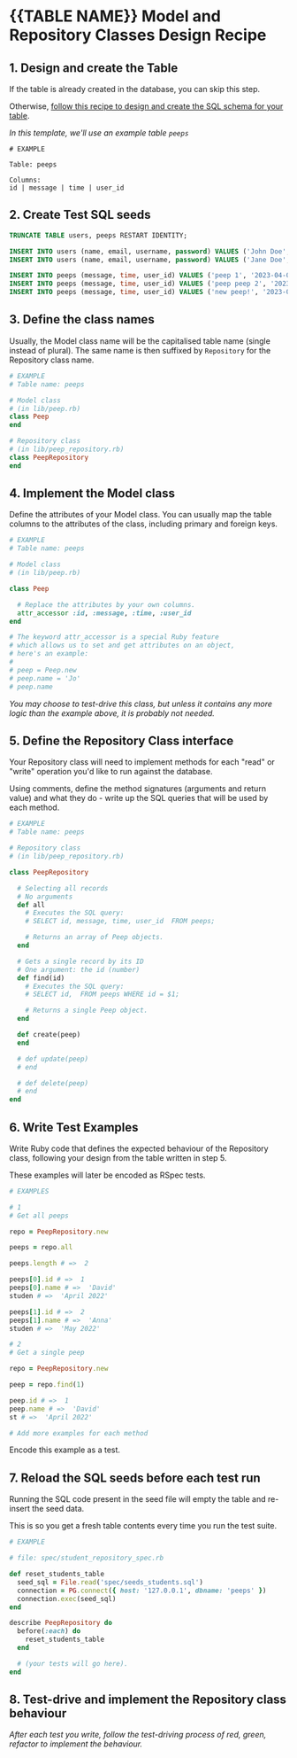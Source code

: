 # {{TABLE NAME}} Model and Repository Classes Design Recipe

## 1. Design and create the Table

If the table is already created in the database, you can skip this step.

Otherwise, [follow this recipe to design and create the SQL schema for your table](./single_table_design_recipe_template.md).

*In this template, we'll use an example table `peeps`*

```
# EXAMPLE

Table: peeps

Columns:
id | message | time | user_id
```

## 2. Create Test SQL seeds

```sql
TRUNCATE TABLE users, peeps RESTART IDENTITY;

INSERT INTO users (name, email, username, password) VALUES ('John Doe', 'john_d@email.com', 'j0ndoe', 'pas5w0rd!');
INSERT INTO users (name, email, username, password) VALUES ('Jane Doe', 'jane_d@email.com', 'jane_d0e', 'pa5sw0rd');

INSERT INTO peeps (message, time, user_id) VALUES ('peep 1', '2023-04-09 19:10:00', 1);
INSERT INTO peeps (message, time, user_id) VALUES ('peep peep 2', '2023-04-09 19:05:00', 1);
INSERT INTO peeps (message, time, user_id) VALUES ('new peep!', '2023-04-10 15:12:00', 2);
```

## 3. Define the class names

Usually, the Model class name will be the capitalised table name (single instead of plural). The same name is then suffixed by `Repository` for the Repository class name.

```ruby
# EXAMPLE
# Table name: peeps

# Model class
# (in lib/peep.rb)
class Peep
end

# Repository class
# (in lib/peep_repository.rb)
class PeepRepository
end
```

## 4. Implement the Model class

Define the attributes of your Model class. You can usually map the table columns to the attributes of the class, including primary and foreign keys.

```ruby
# EXAMPLE
# Table name: peeps

# Model class
# (in lib/peep.rb)

class Peep

  # Replace the attributes by your own columns.
  attr_accessor :id, :message, :time, :user_id
end

# The keyword attr_accessor is a special Ruby feature
# which allows us to set and get attributes on an object,
# here's an example:
#
# peep = Peep.new
# peep.name = 'Jo'
# peep.name
```

*You may choose to test-drive this class, but unless it contains any more logic than the example above, it is probably not needed.*

## 5. Define the Repository Class interface

Your Repository class will need to implement methods for each "read" or "write" operation you'd like to run against the database.

Using comments, define the method signatures (arguments and return value) and what they do - write up the SQL queries that will be used by each method.

```ruby
# EXAMPLE
# Table name: peeps

# Repository class
# (in lib/peep_repository.rb)

class PeepRepository

  # Selecting all records
  # No arguments
  def all
    # Executes the SQL query:
    # SELECT id, message, time, user_id  FROM peeps;

    # Returns an array of Peep objects.
  end

  # Gets a single record by its ID
  # One argument: the id (number)
  def find(id)
    # Executes the SQL query:
    # SELECT id,  FROM peeps WHERE id = $1;

    # Returns a single Peep object.
  end

  def create(peep)
  end

  # def update(peep)
  # end

  # def delete(peep)
  # end
end
```

## 6. Write Test Examples

Write Ruby code that defines the expected behaviour of the Repository class, following your design from the table written in step 5.

These examples will later be encoded as RSpec tests.

```ruby
# EXAMPLES

# 1
# Get all peeps

repo = PeepRepository.new

peeps = repo.all

peeps.length # =>  2

peeps[0].id # =>  1
peeps[0].name # =>  'David'
studen # =>  'April 2022'

peeps[1].id # =>  2
peeps[1].name # =>  'Anna'
studen # =>  'May 2022'

# 2
# Get a single peep

repo = PeepRepository.new

peep = repo.find(1)

peep.id # =>  1
peep.name # =>  'David'
st # =>  'April 2022'

# Add more examples for each method
```

Encode this example as a test.

## 7. Reload the SQL seeds before each test run

Running the SQL code present in the seed file will empty the table and re-insert the seed data.

This is so you get a fresh table contents every time you run the test suite.

```ruby
# EXAMPLE

# file: spec/student_repository_spec.rb

def reset_students_table
  seed_sql = File.read('spec/seeds_students.sql')
  connection = PG.connect({ host: '127.0.0.1', dbname: 'peeps' })
  connection.exec(seed_sql)
end

describe PeepRepository do
  before(:each) do 
    reset_students_table
  end

  # (your tests will go here).
end
```

## 8. Test-drive and implement the Repository class behaviour

_After each test you write, follow the test-driving process of red, green, refactor to implement the behaviour._